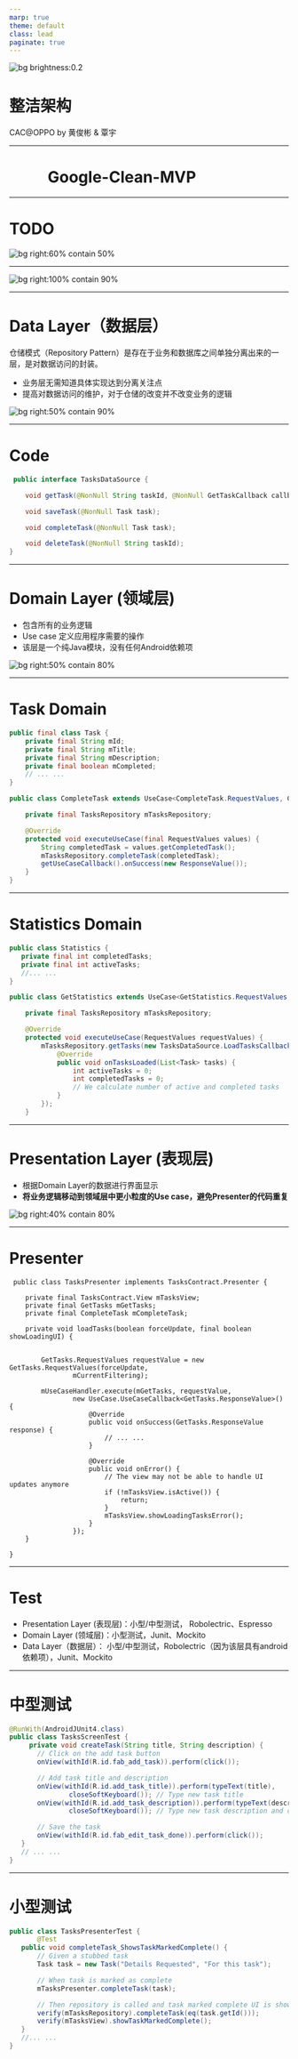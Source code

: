 ```yaml
---
marp: true
theme: default
class: lead
paginate: true
---
```

 

<!-- _class: invert -->

![bg brightness:0.2](https://upload-images.jianshu.io/upload_images/4099-04dfbbf2072ad2af.jpg?imageMogr2/auto-orient/strip|imageView2/2/w/772/format/webp)

# <!-- fit -->**整洁架构**&emsp; &emsp; 

CAC@OPPO by 黄俊彬 & 覃宇

---

 <!-- _class: invert -->

# <!--fit--> &emsp; &emsp;  Google-Clean-MVP &emsp; &emsp; 

 ---

 # TODO

 

![bg right:60% contain 50%](https://github.com/googlesamples/android-architecture/wiki/images/todoapp.gif)

 ---

![bg right:100% contain 90%](https://github.com/googlesamples/android-architecture/wiki/images/mvp-clean.png)

 ---

 # Data Layer（数据层）

仓储模式（Repository Pattern）是存在于业务和数据库之间单独分离出来的一层，是对数据访问的封装。 

* 业务层无需知道具体实现达到分离关注点
* 提高对数据访问的维护，对于仓储的改变并不改变业务的逻辑

![bg right:50% contain 90%](https://fernandocejas.com/assets/images/clean_architecture_clean_way_05.png)


 ---
 # Code

 

``` java
 public interface TasksDataSource {

    void getTask(@NonNull String taskId, @NonNull GetTaskCallback callback);

    void saveTask(@NonNull Task task);

    void completeTask(@NonNull Task task);

    void deleteTask(@NonNull String taskId);
}
 ```

 ---

# Domain Layer (领域层)

* 包含所有的业务逻辑
* Use case 定义应用程序需要的操作
* 该层是一个纯Java模块，没有任何Android依赖项

![bg right:50% contain 80%](https://fernandocejas.com/assets/images/clean_architecture_clean_way_04.png)


 ---

# Task Domain

```java
public final class Task {
    private final String mId;
    private final String mTitle;
    private final String mDescription;
    private final boolean mCompleted;
    // ... ...
}
```

``` java
public class CompleteTask extends UseCase<CompleteTask.RequestValues, CompleteTask.ResponseValue> {

    private final TasksRepository mTasksRepository;

    @Override
    protected void executeUseCase(final RequestValues values) {
        String completedTask = values.getCompletedTask();
        mTasksRepository.completeTask(completedTask);
        getUseCaseCallback().onSuccess(new ResponseValue());
    }
}
```

 ---

 # Statistics Domain

 ```java
 public class Statistics {
    private final int completedTasks;
    private final int activeTasks;
    //... ...
 }
```
``` java
public class GetStatistics extends UseCase<GetStatistics.RequestValues, GetStatistics.ResponseValue> {

    private final TasksRepository mTasksRepository;

    @Override
    protected void executeUseCase(RequestValues requestValues) {
        mTasksRepository.getTasks(new TasksDataSource.LoadTasksCallback() {
            @Override
            public void onTasksLoaded(List<Task> tasks) {
                int activeTasks = 0;
                int completedTasks = 0;
                // We calculate number of active and completed tasks
            }
        });
    }
```
 ---

 # Presentation Layer (表现层)

 *  根据Domain Layer的数据进行界面显示
 *  **将业务逻辑移动到领域层中更小粒度的Use case，避免Presenter的代码重复**

 ![bg right:40% contain 80%]( https://fernandocejas.com/assets/images/clean_architecture_clean_way_03.png)



 ---
 # Presenter
 

``` 
 public class TasksPresenter implements TasksContract.Presenter {

    private final TasksContract.View mTasksView;
    private final GetTasks mGetTasks;
    private final CompleteTask mCompleteTask;

    private void loadTasks(boolean forceUpdate, final boolean showLoadingUI) {
        

        GetTasks.RequestValues requestValue = new GetTasks.RequestValues(forceUpdate,
                mCurrentFiltering);

        mUseCaseHandler.execute(mGetTasks, requestValue,
                new UseCase.UseCaseCallback<GetTasks.ResponseValue>() {
                    @Override
                    public void onSuccess(GetTasks.ResponseValue response) {
                        // ... ...
                    }

                    @Override
                    public void onError() {
                        // The view may not be able to handle UI updates anymore
                        if (!mTasksView.isActive()) {
                            return;
                        }
                        mTasksView.showLoadingTasksError();
                    }
                });
    }

}

 ```

 ---

 # Test

* Presentation Layer (表现层)：小型/中型测试， Robolectric、Espresso
* Domain Layer (领域层)：小型测试，Junit、Mockito
* Data Layer（数据层）： 小型/中型测试，Robolectric（因为该层具有android依赖项），Junit、Mockito

 ---
 # 中型测试

 ``` java
@RunWith(AndroidJUnit4.class)
public class TasksScreenTest {
      private void createTask(String title, String description) {
        // Click on the add task button
        onView(withId(R.id.fab_add_task)).perform(click());

        // Add task title and description
        onView(withId(R.id.add_task_title)).perform(typeText(title),
                closeSoftKeyboard()); // Type new task title
        onView(withId(R.id.add_task_description)).perform(typeText(description),
                closeSoftKeyboard()); // Type new task description and close the keyboard

        // Save the task
        onView(withId(R.id.fab_edit_task_done)).perform(click());
    }
    // ... ...
}
 ```
---
 # 小型测试

 ``` java 
 public class TasksPresenterTest {
        @Test
    public void completeTask_ShowsTaskMarkedComplete() {
        // Given a stubbed task
        Task task = new Task("Details Requested", "For this task");

        // When task is marked as complete
        mTasksPresenter.completeTask(task);

        // Then repository is called and task marked complete UI is shown
        verify(mTasksRepository).completeTask(eq(task.getId()));
        verify(mTasksView).showTaskMarkedComplete();
    }
    //... ...
 }

 ```